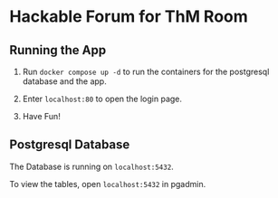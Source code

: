 # Hackable Forum for ThM Room


## Running the App

1. Run `docker compose up -d` to run the containers for the postgresql database and the app.

2. Enter `localhost:80` to open the login page.

3. Have Fun!


## Postgresql Database

The Database is running on `localhost:5432`.

To view the tables, open `localhost:5432` in pgadmin.